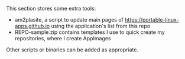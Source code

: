 This section stores some extra tools:
- am2plasite, a script to update main pages of https://portable-linux-apps.github.io using the application's list from this repo
- REPO-sample.zip contains templates I use to quick create my repositories, where I create AppImages

Other scripts or binaries can be added as appropriate.
